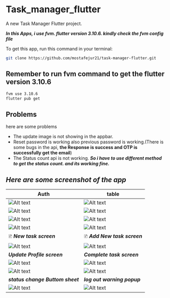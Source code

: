 # Task_manager_flutter

A new Task Manager Flutter project.

**_In this Apps, i use fvm. flutter version 3.10.6. kindly check the fvm config file_**

To get this app, run this command in your terminal:

```bash
git clone https://github.com/mostafejur21/task-manager-flutter.git 
```

## Remember to run fvm command to get the flutter version 3.10.6

```bash
fvm use 3.10.6
flutter pub get
```

## Problems

here are some problems

- The update image is not showing in the appbar.
- Reset password is working also previous password is working.(There is some bugs in the api, **the Response is success and OTP is successfully get the email**)
- The Status count api is not working. **_So i have to use different method to get the status count. and its working fine._**

## _Here are some screenshot of the app_

Auth | table |
------------ | -------------
![Alt text](Screenshot_1691352017.png) | ![Alt text](Screenshot_1691353385.png)
![Alt text](Screenshot_1691352061.png) | ![Alt text](Screenshot_1691352071.png)
![Alt text](Screenshot_1691352075.png) | ![Alt text](Screenshot_1691352080.png)
![Alt text](Screenshot_1691352086.png) | ![Alt text](Screenshot_1691352020.png)
🗈 **_New task screen_** | 🗈 **_Add New task screen_**|
![Alt text](Screenshot_1691352022.png) |  ![Alt text](Screenshot_1691352105.png)
 **_Update Profile screen_**|**_Complete task screen_** |
![Alt text](Screenshot_1691352028.png) | ![Alt text](Screenshot_1691352033.png)
![Alt text](Screenshot_1691352036.png) | ![Alt text](Screenshot_1691352038.png)
**_status change Buttom sheet_** | **_log out warning popup_** |
![Alt text](Screenshot_1691352046.png) | ![Alt text](Screenshot_1691352057.png)
